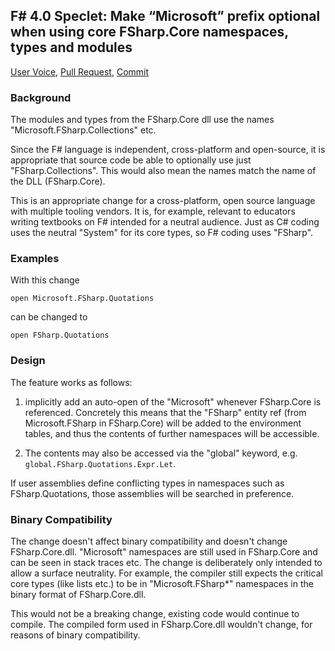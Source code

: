 
## F# 4.0 Speclet: Make “Microsoft” prefix optional when using core FSharp.Core namespaces, types and modules

[User Voice](https://fslang.uservoice.com/forums/245727-f-language/suggestions/6107641-make-microsoft-prefix-optional-when-using-core-f), 
[Pull Request](https://visualfsharp.codeplex.com/SourceControl/network/forks/dsyme/cleanup/contribution/7456), 
[Commit](https://github.com/Microsoft/visualfsharp/commit/51d7b62c820e8212d470bb35bd74b6d4bbb37fa6)

### Background

The modules and types from the FSharp.Core dll use the names "Microsoft.FSharp.Collections" etc.

Since the F# language is independent, cross-platform and open-source, it is appropriate that source 
code be able to optionally use just "FSharp.Collections". This would also mean the names match the name 
of the DLL (FSharp.Core). 

This is an appropriate change for a cross-platform, open source language with multiple tooling vendors. It is, 
for example, relevant to educators writing textbooks on F# intended for a neutral audience. Just as C# coding 
uses the neutral "System" for its core types, so F# coding uses "FSharp".


### Examples

With this change

    open Microsoft.FSharp.Quotations

can be changed to 

    open FSharp.Quotations


### Design

The feature works as follows:

1. implicitly add an auto-open of the "Microsoft" whenever FSharp.Core is referenced. Concretely 
    this means that the "FSharp" entity ref (from Microsoft.FSharp in FSharp.Core) will be added 
    to the environment tables, and thus the contents of further namespaces will be accessible.  

2. The contents may also be accessed via the "global" keyword, e.g. ``global.FSharp.Quotations.Expr.Let``.  

If user assemblies define conflicting types in namespaces such as FSharp.Quotations, those assemblies will 
be searched in preference.


### Binary Compatibility 

The change doesn't affect binary compatibility and doesn't change FSharp.Core.dll. "Microsoft" namespaces are 
still used in FSharp.Core and can be seen in stack traces etc.  The change is deliberately only intended 
to allow a surface neutrality. For example, the compiler still expects the critical 
core types (like lists etc.) to be in "Microsoft.FSharp*" namespaces in the binary format of FSharp.Core.dll.

This would not be a breaking change, existing code would continue to compile. The compiled form used 
in FSharp.Core.dll wouldn't change, for reasons of binary compatibility.

